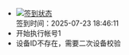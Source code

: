 - [![签到状态](https://github.com/womade/Cloud189-Actions/actions/workflows/main.yml/badge.svg?branch=main)](https://github.com/womade/Cloud189-Actions/actions/workflows/main.yml) <br> 签到时间：2025-07-23 18:46:11
- 开始执行帐号1
- 设备ID不存在，需要二次设备校验
